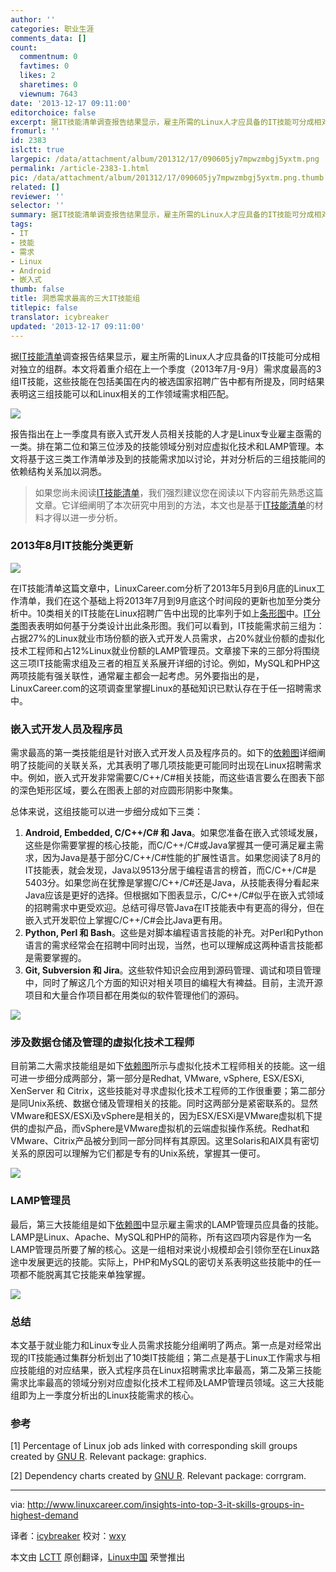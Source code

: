 ```yaml
---
author: ''
categories: 职业生涯
comments_data: []
count:
  commentnum: 0
  favtimes: 0
  likes: 2
  sharetimes: 0
  viewnum: 7643
date: '2013-12-17 09:11:00'
editorchoice: false
excerpt: 据IT技能清单调查报告结果显示，雇主所需的Linux人才应具备的IT技能可分成相对独立的组群。本文将着重介绍在上一个季度（2013年7月-9月）需求度最高的3组IT技能，这些技能在包括美国在内的被选国家招聘广告中都有所  ...
fromurl: ''
id: 2383
islctt: true
largepic: /data/attachment/album/201312/17/090605jy7mpwzmbgj5yxtm.png
permalink: /article-2383-1.html
pic: /data/attachment/album/201312/17/090605jy7mpwzmbgj5yxtm.png.thumb.jpg
related: []
reviewer: ''
selector: ''
summary: 据IT技能清单调查报告结果显示，雇主所需的Linux人才应具备的IT技能可分成相对独立的组群。本文将着重介绍在上一个季度（2013年7月-9月）需求度最高的3组IT技能，这些技能在包括美国在内的被选国家招聘广告中都有所  ...
tags:
- IT
- 技能
- 需求
- Linux
- Android
- 嵌入式
thumb: false
title: 洞悉需求最高的三大IT技能组
titlepic: false
translator: icybreaker
updated: '2013-12-17 09:11:00'
---
```


据[IT技能清单](http://www.linuxcareer.com/it-skill-sets)调查报告结果显示，雇主所需的Linux人才应具备的IT技能可分成相对独立的组群。本文将着重介绍在上一个季度（2013年7月-9月）需求度最高的3组IT技能，这些技能在包括美国在内的被选国家招聘广告中都有所提及，同时结果表明这三组技能可以和Linux相关的工作领域需求相匹配。


![](/data/attachment/album/201312/17/090605jy7mpwzmbgj5yxtm.png)


报告指出在上一季度具有嵌入式开发人员相关技能的人才是Linux专业雇主亟需的一类。排在第二位和第三位涉及的技能领域分别对应虚拟化技术和LAMP管理。本文将基于这三类工作清单涉及到的技能需求加以讨论，并对分析后的三组技能间的依赖结构关系加以洞悉。



> 
> 如果您尚未阅读[IT技能清单](http://www.linuxcareer.com/it-skill-sets)，我们强烈建议您在阅读以下内容前先熟悉这篇文章。它详细阐明了本次研究中用到的方法，本文也是基于[IT技能清单](http://www.linuxcareer.com/it-skill-sets)的材料才得以进一步分析。
> 
> 
> 


### 2013年8月IT技能分类更新


![](/data/attachment/album/201312/17/090621oq2szguko2ugq25b.png)


在IT技能清单这篇文章中，LinuxCareer.com分析了2013年5月到6月底的Linux工作清单，我们在这个基础上将2013年7月到9月底这个时间段的更新也加至分类分析中。10类相关的IT技能在Linux招聘广告中出现的比率列于如上[条形图](http://www.linuxcareer.com/it-skill-sets)中。[IT分类](http://www.linuxcareer.com/images/Linux_jobs_classification_jul_oct_2013.png)图表表明如何基于分类设计出此条形图。我们可以看到，IT技能需求前三组为：占据27%的Linux就业市场份额的嵌入式开发人员需求，占20%就业份额的虚拟化技术工程师和占12%Linux就业份额的LAMP管理员。文章接下来的三部分将围绕这三项IT技能需求组及三者的相互关系展开详细的讨论。例如，MySQL和PHP这两项技能有强关联性，通常雇主都会一起考虑。另外要指出的是，LinuxCareer.com的这项调查里掌握Linux的基础知识已默认存在于任一招聘需求中。


### 嵌入式开发人员及程序员


需求最高的第一类技能组是针对嵌入式开发人员及程序员的。如下的[依赖图](http://www.linuxcareer.com/images/Linux_jobs_classification_jul_oct_2013.png)详细阐明了技能间的关联关系，尤其表明了哪几项技能更可能同时出现在Linux招聘需求中。例如，嵌入式开发非常需要C/C++/C#相关技能，而这些语言要么在图表下部的深色矩形区域，要么在图表上部的对应圆形阴影中聚集。


总体来说，这组技能可以进一步细分成如下三类：


1. **Android, Embedded, C/C++/C# 和 Java**。如果您准备在嵌入式领域发展，这些是你需要掌握的核心技能，而C/C++/C#或Java掌握其一便可满足雇主需求，因为Java是基于部分C/C++/C#性能的扩展性语言。如果您阅读了8月的IT技能表，就会发现，Java以9513分居于编程语言的榜首，而C/C++/C#是5403分。如果您尚在犹豫是掌握C/C++/C#还是Java，从技能表得分看起来Java应该是更好的选择。但根据如下图表显示，C/C++/C#似乎在嵌入式领域的招聘需求中更受欢迎。总结可得尽管Java在IT技能表中有更高的得分，但在嵌入式开发职位上掌握C/C++/C#会比Java更有用。
2. **Python, Perl 和 Bash**。这些是对脚本编程语言技能的补充。对Perl和Python语言的需求经常会在招聘中同时出现，当然，也可以理解成这两种语言技能都是需要掌握的。
3. **Git, Subversion 和 Jira**。这些软件知识会应用到源码管理、调试和项目管理中，同时了解这几个方面的知识对相关项目的编程大有裨益。目前，主流开源项目和大量合作项目都在用类似的软件管理他们的源码。


![](/data/attachment/album/201312/17/090623n0eqab671tucx1w1.png)


### 涉及数据仓储及管理的虚拟化技术工程师


目前第二大需求技能组是如下[依赖图](http://www.linuxcareer.com/images/Linux_jobs_classification_jul_oct_2013.png)所示与虚拟化技术工程师相关的技能。这一组可进一步细分成两部分，第一部分是Redhat, VMware, vSphere, ESX/ESXi, XenServer 和 Citrix，这些技能对寻求虚拟化技术工程师的工作很重要；第二部分是同Unix系统、数据仓储及管理相关的技能。同时这两部分是紧密联系的。显然VMware和ESX/ESXi及vSphere是相关的，因为ESX/ESXi是VMware虚拟机下提供的虚拟产品，而vSphere是VMware虚拟机的云端虚拟操作系统。Redhat和VMware、Citrix产品被分到同一部分同样有其原因。这里Solaris和AIX具有密切关系的原因可以理解为它们都是专有的Unix系统，掌握其一便可。


![](/data/attachment/album/201312/17/0906250j9f092ws2js1z21.png)


### LAMP管理员


最后，第三大技能组是如下[依赖图](http://www.linuxcareer.com/images/Linux_jobs_classification_jul_oct_2013.png)中显示雇主需求的LAMP管理员应具备的技能。LAMP是Linux、Apache、MySQL和PHP的简称，所有这四项内容是作为一名LAMP管理员所要了解的核心。这是一组相对来说小规模却会引领你至在Linux路途中发展更远的技能。实际上，PHP和MySQL的密切关系表明这些技能中的任一项都不能脱离其它技能来单独掌握。


![](/data/attachment/album/201312/17/090627myyga3zaa8z7mnpm.png)


### 总结


本文基于就业能力和Linux专业人员需求技能分组阐明了两点。第一点是对经常出现的IT技能通过集群分析划出了10类IT技能组；第二点是基于Linux工作需求与相应技能组的对应结果，嵌入式程序员在Linux招聘需求比率最高，第二及第三技能需求比率最高的领域分别对应虚拟化技术工程师及LAMP管理员领域。这三大技能组即为上一季度分析出的Linux技能需求的核心。


### 参考


[1] Percentage of Linux job ads linked with corresponding skill groups created by [GNU R](http://www.r-project.org/). Relevant package: graphics.


[2] Dependency charts created by [GNU R](http://www.r-project.org/). Relevant package: corrgram.




---


via: <http://www.linuxcareer.com/insights-into-top-3-it-skills-groups-in-highest-demand>


译者：[icybreaker](https://github.com/icybreaker) 校对：[wxy](https://github.com/wxy)


本文由 [LCTT](https://github.com/LCTT/TranslateProject) 原创翻译，[Linux中国](http://linux.cn/) 荣誉推出